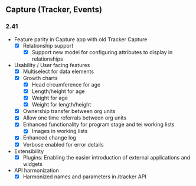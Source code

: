 ## Capture (Tracker, Events)

### 2.41
-   Feature parity in Capture app with old Tracker Capture
    -   [x] Relationship support
        -   [x] Support new model for configuring attributes to display in relationships

-   Usability / User facing features
    -   [X] Multiselect for data elements
    -   [X] Growth charts
         -   [x] Head circumference for age
         -   [X] Length/height for age
         -   [X] Weight for age
         -   [X] Weight for length/height
    -   [X] Ownership transfer between org units
    -   [X] Allow one time referrals between org units
    -   [X] Enhanced functionality for program stage and tei working lists
        -   [x] Images in working lists
    -   [X] Enhanced change log
    -   [X] Verbose enabled for error details

-   Extensibility
    -   [x] Plugins: Enabling the easier introduction of external applications and widgets
 
-   API harmonization
    -   [x] Harmonized names and parameters in /tracker API

